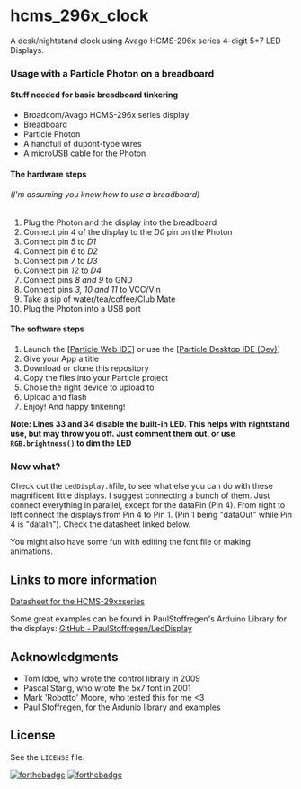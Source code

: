 # hcms_296x_clock
A desk/nightstand clock using Avago HCMS-296x series 4-digit 5*7 LED Displays.


### Usage with a Particle Photon on a breadboard
#### Stuff needed for basic breadboard tinkering
- Broadcom/Avago HCMS-296x series display
- Breadboard
- Particle Photon
- A handfull of dupont-type wires
- A microUSB cable for the Photon

#### The hardware steps
###### (I'm assuming you know how to use a breadboard)
1. Plug the Photon and the display into the breadboard
2. Connect pin _4_ of the display to the _D0_ pin on the Photon
3. Connect pin _5_ to _D1_
4. Connect pin _6_ to _D2_
5. Connect pin _7_ to _D3_
6. Connect pin _12_ to _D4_
7. Connect pins _8 and 9_ to GND
8. Connect pins _3, 10 and 11_ to VCC/Vin
9. Take a sip of water/tea/coffee/Club Mate
10. Plug the Photon into a USB port


#### The software steps
1. Launch the [[Particle Web IDE](https://build.particle.io/build/new)]
 or use the [[Particle Desktop IDE (Dev)](https://docs.particle.io/tutorials/developer-tools/dev/#download)]
2. Give your App a title
3. Download or clone this repository
4. Copy the files into your Particle project
5. Chose the right device to upload to
6. Upload and flash
7. Enjoy! And happy tinkering!

**Note: Lines 33 and 34 disable the built-in LED. This helps with nightstand use, but may throw you off. Just comment them out, or use ``RGB.brightness()`` to dim the LED**


### Now what?
Check out the ``LedDisplay.h``file, to see what else you can do with these magnificent little displays. I suggest connecting a bunch of them. Just connect everything in parallel, except for the dataPin (Pin 4).
From right to left connect the displays from Pin 4 to Pin 1.
(Pin 1 being "dataOut" while Pin 4 is "dataIn"). Check the datasheet linked below.

You might also have some fun with editing the font file or making animations.


## Links to more information
[Datasheet for the HCMS-29xxseries](https://sigma.octopart.com/23295/datasheet/Avago-HCMS-2973.pdf)

Some great examples can be found in PaulStoffregen's Arduino Library for the displays: [GitHub - PaulStoffregen/LedDisplay](https://github.com/PaulStoffregen/LedDisplay)


## Acknowledgments
- Tom Idoe, who wrote the control library in 2009
- Pascal Stang, who wrote the 5x7 font in 2001
- Mark 'Robotto' Moore, who tested this for me <3
- Paul Stoffregen, for the Ardunio library and examples

## License
See the ``LICENSE`` file.

[![forthebadge](https://forthebadge.com/images/badges/compatibility-betamax.svg)](https://forthebadge.com)
[![forthebadge](https://forthebadge.com/images/badges/compatibility-trains.svg)](https://forthebadge.com)
